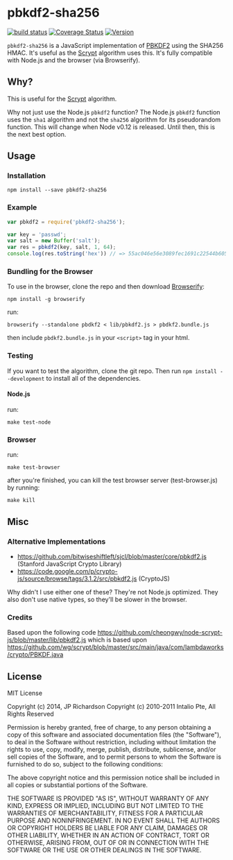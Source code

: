 pbkdf2-sha256
=============

[![build status](https://secure.travis-ci.org/cryptocoinjs/pbkdf2-sha256.png)](http://travis-ci.org/cryptocoinjs/pbkdf2-sha256)
[![Coverage Status](https://img.shields.io/coveralls/cryptocoinjs/pbkdf2-sha256.svg)](https://coveralls.io/r/cryptocoinjs/pbkdf2-sha256)
[![Version](http://img.shields.io/npm/v/pbkdf2-sha256.svg)](https://www.npmjs.org/package/pbkdf2-sha256)


`pbkdf2-sha256` is a JavaScript implementation of [PBKDF2](http://en.wikipedia.org/wiki/PBKDF2) using the SHA256 HMAC. It's useful as the [Scrypt](http://en.wikipedia.org/wiki/Scrypt) algorithm uses this.  It's fully compatible with Node.js and the browser (via Browserify).


Why?
----

This is useful for the [Scrypt](http://en.wikipedia.org/wiki/Scrypt) algorithm.

Why not just use the Node.js `pbkdf2` function? The Node.js `pbkdf2` function uses the `sha1` algorithm and not the `sha256` algorithm for its pseudorandom function. This will change when Node v0.12 is released. Until then, this is the next best option.



Usage
-----

### Installation

    npm install --save pbkdf2-sha256

### Example

```js
var pbkdf2 = require('pbkdf2-sha256');

var key = 'passwd';
var salt = new Buffer('salt');
var res = pbkdf2(key, salt, 1, 64);
console.log(res.toString('hex')) // => 55ac046e56e3089fec1691c22544b605f94185216dde0465e68b9d57c20dacbc49ca9cccf179b645991664b39d77ef317c71b845b1e30bd509112041d3a19783
```

### Bundling for the Browser

To use in the browser, clone the repo and then download [Browserify](https://github.com/substack/node-browserify):

    npm install -g browserify

run:

    browserify --standalone pbdkf2 < lib/pbkdf2.js > pbdkf2.bundle.js

then include `pbdkf2.bundle.js` in your `<script>` tag in your html. 


### Testing

If you want to test the algorithm, clone the git repo. Then run `npm install --development` to install all of the dependencies.

#### Node.js

run:

    make test-node

### Browser

run:

    make test-browser

after you're finished, you can kill the test browser server (test-browser.js) by running:

    make kill



Misc
----

### Alternative Implementations

- https://github.com/bitwiseshiftleft/sjcl/blob/master/core/pbkdf2.js (Stanford JavaScript Crypto Library)
- https://code.google.com/p/crypto-js/source/browse/tags/3.1.2/src/pbkdf2.js (CryptoJS)

Why didn't I use either one of these? They're not Node.js optimized. They also don't use native types, so they'll be slower in the browser.


### Credits

Based upon the following code https://github.com/cheongwy/node-scrypt-js/blob/master/lib/pbkdf2.js which is based upon https://github.com/wg/scrypt/blob/master/src/main/java/com/lambdaworks/crypto/PBKDF.java



License
-------

MIT License

Copyright (c) 2014, JP Richardson
Copyright (c) 2010-2011 Intalio Pte, All Rights Reserved

Permission is hereby granted, free of charge, to any person obtaining a copy
of this software and associated documentation files (the "Software"), to deal
in the Software without restriction, including without limitation the rights
to use, copy, modify, merge, publish, distribute, sublicense, and/or sell
copies of the Software, and to permit persons to whom the Software is
furnished to do so, subject to the following conditions:

The above copyright notice and this permission notice shall be included in
all copies or substantial portions of the Software.

THE SOFTWARE IS PROVIDED "AS IS", WITHOUT WARRANTY OF ANY KIND, EXPRESS OR
IMPLIED, INCLUDING BUT NOT LIMITED TO THE WARRANTIES OF MERCHANTABILITY,
FITNESS FOR A PARTICULAR PURPOSE AND NONINFRINGEMENT. IN NO EVENT SHALL THE
AUTHORS OR COPYRIGHT HOLDERS BE LIABLE FOR ANY CLAIM, DAMAGES OR OTHER
LIABILITY, WHETHER IN AN ACTION OF CONTRACT, TORT OR OTHERWISE, ARISING FROM,
OUT OF OR IN CONNECTION WITH THE SOFTWARE OR THE USE OR OTHER DEALINGS IN
THE SOFTWARE.